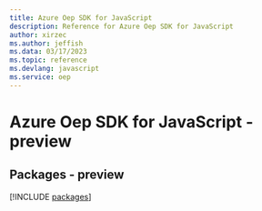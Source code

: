 ```yaml
---
title: Azure Oep SDK for JavaScript
description: Reference for Azure Oep SDK for JavaScript
author: xirzec
ms.author: jeffish
ms.data: 03/17/2023
ms.topic: reference
ms.devlang: javascript
ms.service: oep
---
```

# Azure Oep SDK for JavaScript - preview
## Packages - preview
[!INCLUDE [packages](oep-index.md)]